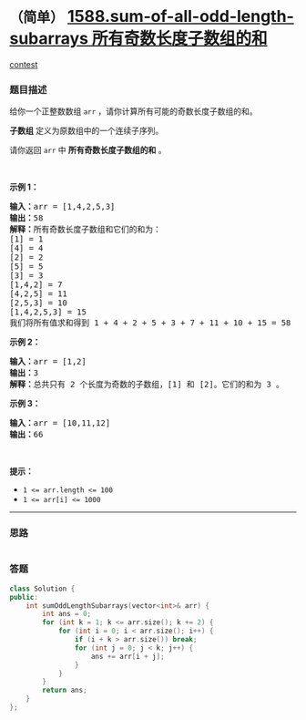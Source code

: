# `（简单）` [1588.sum-of-all-odd-length-subarrays 所有奇数长度子数组的和](https://leetcode-cn.com/problems/sum-of-all-odd-length-subarrays/)

[contest](https://leetcode-cn.com/contest/biweekly-contest-35/problems/sum-of-all-odd-length-subarrays/)

### 题目描述
<p>给你一个正整数数组&nbsp;<code>arr</code>&nbsp;，请你计算所有可能的奇数长度子数组的和。</p>

<p><strong>子数组</strong> 定义为原数组中的一个连续子序列。</p>

<p>请你返回 <code>arr</code>&nbsp;中 <strong>所有奇数长度子数组的和</strong> 。</p>

<p>&nbsp;</p>

<p><strong>示例 1：</strong></p>

<pre><strong>输入：</strong>arr = [1,4,2,5,3]
<strong>输出：</strong>58
<strong>解释：</strong>所有奇数长度子数组和它们的和为：
[1] = 1
[4] = 4
[2] = 2
[5] = 5
[3] = 3
[1,4,2] = 7
[4,2,5] = 11
[2,5,3] = 10
[1,4,2,5,3] = 15
我们将所有值求和得到 1 + 4 + 2 + 5 + 3 + 7 + 11 + 10 + 15 = 58</pre>

<p><strong>示例 2：</strong></p>

<pre><strong>输入：</strong>arr = [1,2]
<strong>输出：</strong>3
<strong>解释：</strong>总共只有 2 个长度为奇数的子数组，[1] 和 [2]。它们的和为 3 。</pre>

<p><strong>示例 3：</strong></p>

<pre><strong>输入：</strong>arr = [10,11,12]
<strong>输出：</strong>66
</pre>

<p>&nbsp;</p>

<p><strong>提示：</strong></p>

<ul>
	<li><code>1 <= arr.length <= 100</code></li>
	<li><code>1 <= arr[i] <= 1000</code></li>
</ul>


---
### 思路
```
```



### 答题
``` C++
class Solution {
public:
    int sumOddLengthSubarrays(vector<int>& arr) {
        int ans = 0;
        for (int k = 1; k <= arr.size(); k += 2) {
            for (int i = 0; i < arr.size(); i++) {
                if (i + k > arr.size()) break;
                for (int j = 0; j < k; j++) {
                    ans += arr[i + j];
                }
            }
        }
        return ans;
    }
};
```




